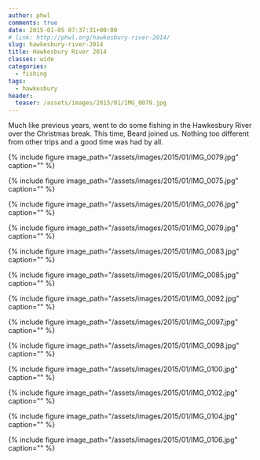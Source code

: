 ```yaml
---
author: phwl
comments: true
date: 2015-01-05 07:37:31+00:00
# link: http://phwl.org/hawkesbury-river-2014/
slug: hawkesbury-river-2014
title: Hawkesbury River 2014
classes: wide
categories:
  - fishing
tags:
  - hawkesbury 
header:
  teaser: /assets/images/2015/01/IMG_0079.jpg
---
```


Much like previous years, went to do some fishing in the Hawkesbury River over the Christmas break. This time, Beard joined us. Nothing too different from other trips and a good time was had by all.

{% include figure image_path="/assets/images/2015/01/IMG_0079.jpg" caption="" %}

<!-- more -->

{% include figure image_path="/assets/images/2015/01/IMG_0075.jpg" caption="" %}

{% include figure image_path="/assets/images/2015/01/IMG_0076.jpg" caption="" %}

{% include figure image_path="/assets/images/2015/01/IMG_0079.jpg" caption="" %}

{% include figure image_path="/assets/images/2015/01/IMG_0083.jpg" caption="" %}

{% include figure image_path="/assets/images/2015/01/IMG_0085.jpg" caption="" %}

{% include figure image_path="/assets/images/2015/01/IMG_0092.jpg" caption="" %}

{% include figure image_path="/assets/images/2015/01/IMG_0097.jpg" caption="" %}

{% include figure image_path="/assets/images/2015/01/IMG_0098.jpg" caption="" %}

{% include figure image_path="/assets/images/2015/01/IMG_0100.jpg" caption="" %}

{% include figure image_path="/assets/images/2015/01/IMG_0102.jpg" caption="" %}

{% include figure image_path="/assets/images/2015/01/IMG_0104.jpg" caption="" %}

{% include figure image_path="/assets/images/2015/01/IMG_0106.jpg" caption="" %}
